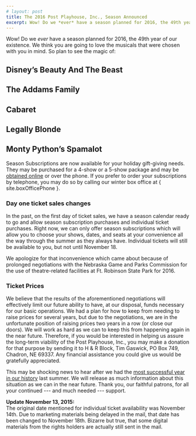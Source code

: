```yaml
---
# layout: post
title: The 2016 Post Playhouse, Inc., Season Announced
excerpt: Wow! Do we *ever* have a season planned for 2016, the 49th year of our existence. We think you are going to love the musicals that were chosen with you in mind...
---
```


<script lang="ts">
  import site from "$data/site"
</script>

Wow! Do we _ever_ have a season planned for 2016, the 49th year of our existence. We think you are going to love the musicals that were chosen with you in mind. So plan to see the magic of:

<h2 class="production-title-standalone">Disney’s Beauty And The Beast</h2>
<h2 class="production-title-standalone">The Addams Family</h2>
<h2 class="production-title-standalone">Cabaret</h2>
<h2 class="production-title-standalone">Legally Blonde</h2>
<h2 class="production-title-standalone">Monty Python’s Spamalot</h2>

Season Subscriptions are now available for your holiday gift-giving needs. They may be purchased for a 4-show or a 5-show package and may be [obtained online](https://postplayhousetickets.universitytickets.com/user_pages/event_listings.asp) or over the phone. If you prefer to order your subscriptions by telephone, you may do so by calling our winter box office at { site.boxOfficePhone }.

### Day one ticket sales changes

In the past, on the first day of ticket sales, we have a season calendar ready to go and allow season subscription purchases and individual ticket purchases. Right now, we can only offer season subscriptions which will allow you to choose your shows, dates, and seats at your convenience all the way through the summer as they always have. Individual tickets will still be available to you, but not until November 18.

We apologize for that inconvenience which came about because of prolonged negotiations with the Nebraska Game and Parks Commission for the use of theatre-related facilities at Ft. Robinson State Park for 2016.

### Ticket Prices

We believe that the results of the aforementioned negotiations will effectively limit our future ability to have, at our disposal, funds necessary for our basic operations. We had a plan for how to keep from needing to raise prices for several years, but due to the negotiations, we are in the unfortunate position of raising prices two years in a row (or close our doors). We will work as hard as we can to keep this from happening again in the near future. Therefore, if you would be interested in helping us assure the long-term viability of the Post Playhouse, Inc., you may make a donation for that purpose by sending it to H & R Block, Tim Gaswick, PO Box 749, Chadron, NE 69337. Any financial assistance you could give us would be gratefully appreciated.

This may be shocking news to hear after we had the [most successful year in our history](/news/2015-08-05-thank-you-for-2015-season) last summer. We will release as much information about this situation as we can in the near future. Thank you, our faithful patrons, for all your continued --- and much needed --- support.

**Update November 13, 2015:**  
The original date mentioned for individual ticket availability was November 14th. Due to marketing materials being delayed in the mail, that date has been changed to November 18th. Bizarre but true, that some digital materials from the rights holders are actually still sent in the mail.
